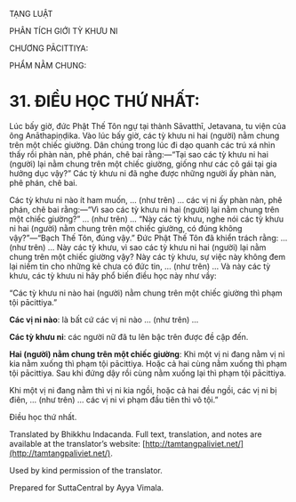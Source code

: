  

TẠNG LUẬT

PHÂN TÍCH GIỚI TỲ KHƯU NI

CHƯƠNG PĀCITTIYA:

PHẨM NẰM CHUNG:

# 31\. ĐIỀU HỌC THỨ NHẤT:

Lúc bấy giờ, đức Phật Thế Tôn ngự tại thành Sāvatthī, Jetavana, tu viện của ông Anāthapiṇḍika. Vào lúc bấy giờ, các tỳ khưu ni hai (người) nằm chung trên một chiếc giường. Dân chúng trong lúc đi dạo quanh các trú xá nhìn thấy rồi phàn nàn, phê phán, chê bai rằng:—“Tại sao các tỳ khưu ni hai (người) lại nằm chung trên một chiếc giường, giống như các cô gái tại gia hưởng dục vậy?” Các tỳ khưu ni đã nghe được những người ấy phàn nàn, phê phán, chê bai.

Các tỳ khưu ni nào ít ham muốn, … (như trên) … các vị ni ấy phàn nàn, phê phán, chê bai rằng:—“Vì sao các tỳ khưu ni hai (người) lại nằm chung trên một chiếc giường?” … (như trên) … “Này các tỳ khưu, nghe nói các tỳ khưu ni hai (người) nằm chung trên một chiếc giường, có đúng không vậy?”—“Bạch Thế Tôn, đúng vậy.” Đức Phật Thế Tôn đã khiển trách rằng: … (như trên) … Này các tỳ khưu, vì sao các tỳ khưu ni hai (người) lại nằm chung trên một chiếc giường vậy? Này các tỳ khưu, sự việc này không đem lại niềm tin cho những kẻ chưa có đức tin, … (như trên) … Và này các tỳ khưu, các tỳ khưu ni hãy phổ biến điều học này như vầy:

“Các tỳ khưu ni nào hai (người) nằm chung trên một chiếc giường thì phạm tội pācittiya.”

**Các vị ni nào**: là bất cứ các vị ni nào … (như trên) …

**Các tỳ khưu ni**: các người nữ đã tu lên bậc trên được đề cập đến.

**Hai (người) nằm chung trên một chiếc giường**: Khi một vị ni đang nằm vị ni kia nằm xuống thì phạm tội pācittiya. Hoặc cả hai cùng nằm xuống thì phạm tội pācittiya. Sau khi đứng dậy rồi cùng nằm xuống lại thì phạm tội pācittiya.

Khi một vị ni đang nằm thì vị ni kia ngồi, hoặc cả hai đều ngồi, các vị ni bị điên, … (như trên) … các vị ni vi phạm đầu tiên thì vô tội.”

Điều học thứ nhất.

Translated by Bhikkhu Indacanda. Full text, translation, and notes are available at the translator’s website: [http://tamtangpaliviet.net/](http://tamtangpaliviet.net/).

Used by kind permission of the translator.

Prepared for SuttaCentral by Ayya Vimala.
